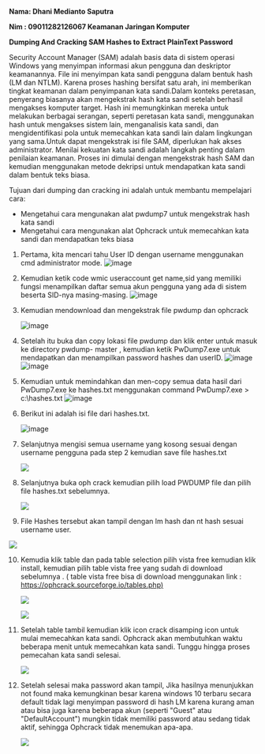 ﻿**Nama: Dhani Medianto Saputra** 

**Nim : 09011282126067 Keamanan Jaringan Komputer** 

**Dumping And Cracking SAM Hashes to Extract PlainText Password** 

Security Account Manager (SAM) adalah basis data di sistem operasi Windows yang menyimpan informasi akun pengguna dan deskriptor keamanannya. File ini menyimpan kata sandi pengguna dalam bentuk hash (LM dan NTLM). Karena proses hashing bersifat satu arah, ini memberikan tingkat keamanan dalam penyimpanan kata sandi.Dalam konteks peretasan, penyerang biasanya akan mengekstrak hash kata sandi setelah berhasil mengakses komputer target. Hash ini memungkinkan mereka untuk melakukan berbagai serangan, seperti peretasan kata sandi, menggunakan hash untuk mengakses sistem lain, menganalisis kata sandi, dan mengidentifikasi pola untuk memecahkan kata sandi lain dalam lingkungan yang sama.Untuk dapat mengekstrak isi file SAM, diperlukan hak akses administrator. Menilai kekuatan kata sandi  adalah  langkah  penting  dalam  penilaian  keamanan.  Proses  ini  dimulai  dengan mengekstrak hash SAM dan kemudian menggunakan metode dekripsi untuk mendapatkan kata sandi dalam bentuk teks biasa. 

Tujuan dari dumping dan cracking ini adalah untuk membantu mempelajari cara: 

- Mengetahui cara mengunakan alat pwdump7 untuk mengekstrak hash kata sandi 
- Mengetahui cara mengunakan alat Ophcrack untuk memecahkan kata sandi dan mendapatkan teks biasa 
1. Pertama, kita mencari tahu User ID dengan username menggunakan cmd administrator mode. 
   ![image](https://github.com/user-attachments/assets/2596bd4b-8648-411a-9037-5aac73ca1554)


2. Kemudian ketik code wmic useraccount get name,sid yang memiliki fungsi menampilkan daftar semua akun pengguna yang ada di sistem beserta SID-nya masing-masing. 
   ![image](https://github.com/user-attachments/assets/1d369594-6022-40f8-84c1-c295264b8cdf)


3. Kemudian mendownload dan mengekstrak file pwdump dan ophcrack
   
   ![image](https://github.com/user-attachments/assets/f262c3b0-d639-4fab-b42c-2e6f729c50d2)


4. Setelah itu buka dan copy lokasi file pwdump dan klik enter untuk masuk ke directory pwdump- master , kemudian ketik PwDump7.exe untuk mendapatkan dan menampilkan password hashes dan userID. 
   ![image](https://github.com/user-attachments/assets/1d0543c3-4015-4a4e-9379-88e4791aef2a)
   ![image](https://github.com/user-attachments/assets/dab4a17a-3713-47ab-b610-0d3cd3bacd47)


5. Kemudian untuk memindahkan dan men-copy semua data hasil dari PwDump7.exe ke hashes.txt menggunakan command PwDump7.exe > c:\hashes.txt 
   ![image](https://github.com/user-attachments/assets/ce60b378-a40c-4d2b-9407-743d497204de)


6. Berikut ini adalah isi file dari hashes.txt. 

   ![image](https://github.com/user-attachments/assets/d2c6bad3-c2e1-4453-9f18-9bbfe3e26c55)


8. Selanjutnya mengisi semua username yang kosong sesuai dengan username pengguna pada step 2 kemudian save file hashes.txt 

   ![](Aspose.Words.c82e2afb-549f-4539-8010-5d824846e90b.008.png)

9. Selanjutnya buka oph crack kemudian pilih load PWDUMP file dan pilih file hashes.txt sebelumnya. 

   ![](Aspose.Words.c82e2afb-549f-4539-8010-5d824846e90b.009.jpeg)

10. File Hashes tersebut akan tampil dengan lm hash dan nt hash sesuai username user. 

![](Aspose.Words.c82e2afb-549f-4539-8010-5d824846e90b.010.png)

10. Kemudia klik table dan pada table selection pilih vista free kemudian klik install, kemudian pilih table vista free yang sudah di download sebelumnya . ( table vista free bisa di download menggunakan link :[ https://ophcrack.sourceforge.io/tables.php)](https://ophcrack.sourceforge.io/tables.php) 

    ![](Aspose.Words.c82e2afb-549f-4539-8010-5d824846e90b.011.png)

    ![](Aspose.Words.c82e2afb-549f-4539-8010-5d824846e90b.012.png)

11. Setelah table tambil kemudian klik icon crack disamping icon untuk mulai memecahkan kata sandi. Ophcrack akan membutuhkan waktu beberapa menit untuk memecahkan kata sandi. Tunggu hingga proses pemecahan kata sandi selesai. 

    ![](Aspose.Words.c82e2afb-549f-4539-8010-5d824846e90b.013.png)

12. Setelah  selesai  maka  password  akan  tampil,  Jika  hasilnya  menunjukkan  not  found  maka kemungkinan besar karena windows 10 terbaru secara default tidak lagi menyimpan password di hash  LM  karena  kurang  aman  atau  bisa  juga  karena  beberapa  akun  (seperti  "Guest"  atau "DefaultAccount") mungkin tidak memiliki password atau sedang tidak aktif, sehingga Ophcrack tidak menemukan apa-apa. 

    ![](Aspose.Words.c82e2afb-549f-4539-8010-5d824846e90b.014.jpeg)
